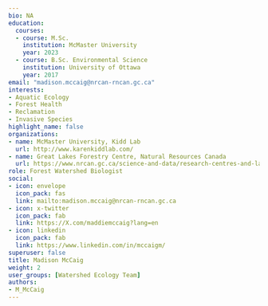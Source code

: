 ```yaml
--- 
bio: NA
education:
  courses:
  - course: M.Sc.
    institution: McMaster University
    year: 2023
  - course: B.Sc. Environmental Science
    institution: University of Ottawa
    year: 2017
email: "madison.mccaig@nrcan-rncan.gc.ca"
interests:
- Aquatic Ecology
- Forest Health
- Reclamation
- Invasive Species
highlight_name: false
organizations:
- name: McMaster University, Kidd Lab
  url: http://www.karenkiddlab.com/
- name: Great Lakes Forestry Centre, Natural Resources Canada
  url: https://www.nrcan.gc.ca/science-and-data/research-centres-and-labs/forestry-research-centres/great-lakes-forestry-centre/13459
role: Forest Watershed Biologist
social:
- icon: envelope
  icon_pack: fas
  link: mailto:madison.mccaig@nrcan-rncan.gc.ca
- icon: x-twitter
  icon_pack: fab
  link: https://X.com/maddiemccaig?lang=en
- icon: linkedin
  icon_pack: fab
  link: https://www.linkedin.com/in/mccaigm/
superuser: false
title: Madison McCaig
weight: 2
user_groups: [Watershed Ecology Team]
authors:
- M_McCaig
---
```









